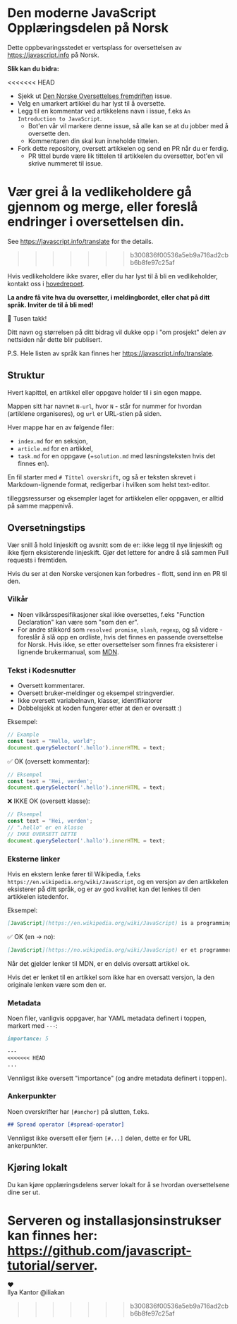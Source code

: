 # Den moderne JavaScript Opplæringsdelen på Norsk

Dette oppbevaringsstedet er vertsplass for oversettelsen av <https://javascript.info> på Norsk.


**Slik kan du bidra:**

<<<<<<< HEAD
- Sjekk ut [Den Norske Oversettelses fremdriften](https://github.com/javascript-tutorial/no.javascript.info/issues/1) issue.
- Velg en umarkert artikkel du har lyst til å oversette.
- Legg til en kommentar ved artikkelens navn i issue, f.eks `An Introduction to JavaScript`.
    - Bot'en vår vil markere denne issue, så alle kan se at du jobber med å oversette den.
    - Kommentaren din skal kun inneholde tittelen.
- Fork dette repository, oversett artikkelen og send en PR når du er ferdig.
    - PR tittel burde være lik tittelen til artikkelen du oversetter, bot'en vil skrive nummeret til issue.
    
Vær grei å la vedlikeholdere gå gjennom og merge, eller foreslå endringer i oversettelsen din.
=======
See <https://javascript.info/translate> for the details.
>>>>>>> b300836f00536a5eb9a716ad2cbb6b8fe97c25af

Hvis vedlikeholdere ikke svarer, eller du har lyst til å bli en vedlikeholder, kontakt oss i [hovedrepoet](https://github.com/javascript-tutorial/en.javascript.info/issues/new).

**La andre få vite hva du oversetter, i meldingbordet, eller chat på ditt språk. Inviter de til å bli med!**

🎉 Tusen takk!

Ditt navn og størrelsen på ditt bidrag vil dukke opp i "om prosjekt" delen av nettsiden når dette blir publisert.

P.S. Hele listen av språk kan finnes her <https://javascript.info/translate>.

## Struktur

Hvert kapittel, en artikkel eller oppgave holder til i sin egen mappe.

Mappen sitt har navnet `N-url`, hvor `N` - står for nummer for hvordan (artiklene organiseres), og `url` er URL-stien på siden.

Hver mappe har en av følgende filer:

- `index.md` for en seksjon,
- `article.md` for en artikkel,
- `task.md` for en oppgave (+`solution.md` med løsningsteksten hvis det finnes en).

En fil starter med `# Tittel overskrift`, og så er teksten skrevet i Markdown-lignende format, redigerbar i hvilken som helst text-editor.

tilleggsressurser og eksempler laget for artikkelen eller oppgaven, er alltid på samme mappenivå.

## Oversetningstips

Vær snill å hold linjeskift og avsnitt som de er: ikke legg til nye linjeskift og ikke fjern eksisterende linjeskift. Gjør det lettere for andre å slå sammen Pull requests i fremtiden.

Hvis du ser at den Norske versjonen kan forbedres - flott, send inn en PR til den.

### Vilkår

- Noen vilkårsspesifikasjoner skal ikke oversettes, f.eks "Function Declaration" kan være som "som den er".
- For andre stikkord som `resolved promise`, `slash`, `regexp`, og så videre - foreslår å slå opp en ordliste, hvis det finnes en passende oversettelse for Norsk. Hvis ikke, se etter oversettelser som finnes fra eksisterer i lignende brukermanual, som [MDN](https://developer.mozilla.org/en-US/).

### Tekst i Kodesnutter

- Oversett kommentarer.
- Oversett bruker-meldinger og eksempel stringverdier.
- Ikke oversett variabelnavn, klasser, identifikatorer
- Dobbelsjekk at koden fungerer etter at den er oversatt :)

Eksempel:

```js
// Example
const text = "Hello, world";
document.querySelector('.hello').innerHTML = text;
```

✅ OK (oversett kommentar):

```js
// Eksempel
const text = 'Hei, verden';
document.querySelector('.hello').innerHTML = text;
```

❌ IKKE OK (oversett klasse):

```js
// Eksempel
const text = 'Hei, verden';
// ".hello" er en klasse
// IKKE OVERSETT DETTE
document.querySelector('.hallo').innerHTML = text;
```

### Eksterne linker

Hvis en ekstern lenke fører til Wikipedia, f.eks `https://en.wikipedia.org/wiki/JavaScript`, og en versjon av den artikkelen eksisterer på ditt språk, og er av god kvalitet kan det lenkes til den artikkelen istedenfor.

Eksempel:

```md
[JavaScript](https://en.wikipedia.org/wiki/JavaScript) is a programming language.
```

✅ OK (en -> no):

```md
[JavaScript](https://no.wikipedia.org/wiki/JavaScript) er et programmeringsspråk.
```

Når det gjelder lenker til MDN, er en delvis oversatt artikkel ok.

Hvis det er lenket til en artikkel som ikke har en oversatt versjon, la den originale lenken være som den er.

### Metadata

Noen filer, vanligvis oppgaver, har YAML metadata definert i toppen, markert med `---`:

```md
importance: 5

---
<<<<<<< HEAD
...
```

Vennligst ikke oversett "importance" (og andre metadata definert i toppen).

### Ankerpunkter

Noen overskrifter har `[#anchor]` på slutten, f.eks.

```md
## Spread operator [#spread-operator]
```

Vennligst ikke oversett eller fjern `[#...]` delen, dette er for URL ankerpunkter.

## Kjøring lokalt

Du kan kjøre opplæringsdelens server lokalt for å se hvordan oversettelsene dine ser ut.

Serveren og installasjonsinstrukser kan finnes her: <https://github.com/javascript-tutorial/server>. 
=======
♥  
Ilya Kantor @iliakan
>>>>>>> b300836f00536a5eb9a716ad2cbb6b8fe97c25af
